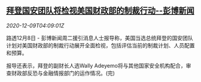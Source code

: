<!--1607487798000-->
[拜登国安团队将检视美国财政部的制裁行动--彭博新闻](https://cn.reuters.com/article/us-biden-security-treasury-sanctions-120-idCNKBS28J0BO)
------

<div><i>2020-12-09T04:09:01Z</i></div><p>路透12月8日 - 彭博新闻周二援引消息人士报导称，美国当选总统拜登的国安团队计划对美国财政部的制裁行动展开全面检视，包括评估当前的制裁计划、人员配置和预算。</p><p>报导还表示，拜登的副财长人选Wally Adeyemo将与其他国家安全机构配合，审查财政部反恐与金融情报部门的运作情况。(完)</p>
